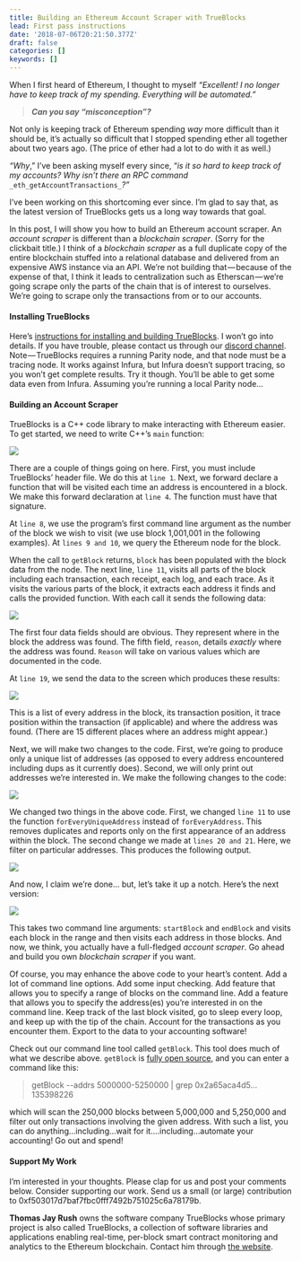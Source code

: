 ```yaml
---
title: Building an Ethereum Account Scraper with TrueBlocks
lead: First pass instructions
date: '2018-07-06T20:21:50.377Z'
draft: false
categories: []
keywords: []
---
```


When I first heard of Ethereum, I thought to myself _“Excellent! I no longer have to keep track of my spending. Everything will be automated.”_

> **_Can you say “misconception”?_**

Not only is keeping track of Ethereum spending _way_ more difficult than it should be, it’s actually so difficult that I stopped spending ether all together about two years ago. (The price of ether had a lot to do with it as well.)

_“Why_,” I’ve been asking myself every since, “_is it so hard to keep track of my accounts? Why isn’t there an RPC command_ `_eth_getAccountTransactions_`_?”_

I’ve been working on this shortcoming ever since. I’m glad to say that, as the latest version of TrueBlocks gets us a long way towards that goal.

In this post, I will show you how to build an Ethereum account scraper. An _account scraper_ is different than a _blockchain scraper_. (Sorry for the clickbait title.) I think of a _blockchain scraper_ as a full duplicate copy of the entire blockchain stuffed into a relational database and delivered from an expensive AWS instance via an API. We’re not building that — because of the expense of that, I think it leads to centralization such as Etherscan — we’re going scrape only the parts of the chain that is of interest to ourselves. We’re going to scrape only the transactions from or to our accounts.

#### Installing TrueBlocks

Here’s [instructions for installing and building TrueBlocks](https://github.com/TrueBlocks/trueblocks-core/blob/master/src/other/install/INSTALL.md). I won’t go into details. If you have trouble, please contact us through our [discord channel](https://discord.gg/RAz6DJ6xkf). Note — TrueBlocks requires a running Parity node, and that node must be a tracing node. It works against Infura, but Infura doesn’t support tracing, so you won’t get complete results. Try it though. You’ll be able to get some data even from Infura. Assuming you’re running a local Parity node…

#### Building an Account Scraper

TrueBlocks is a C++ code library to make interacting with Ethereum easier. To get started, we need to write C++’s `main` function:

![](/blog/img/026-Building-an-Ethereum-Account-Scraper-with-TrueBlocks-001.png)

There are a couple of things going on here. First, you must include TrueBlocks’ header file. We do this at `line 1`. Next, we forward declare a function that will be visited each time an address is encountered in a block. We make this forward declaration at `line 4`. The function must have that signature.

At `line 8`, we use the program’s first command line argument as the number of the block we wish to visit (we use block 1,001,001 in the following examples). At `lines 9 and 10`, we query the Ethereum node for the block.

When the call to `getBlock` returns, `block` has been populated with the block data from the node. The next line, `line 11`, visits all parts of the block including each transaction, each receipt, each log, and each trace. As it visits the various parts of the block, it extracts each address it finds and calls the provided function. With each call it sends the following data:

![](/blog/img/026-Building-an-Ethereum-Account-Scraper-with-TrueBlocks-002.png)

The first four data fields should are obvious. They represent where in the block the address was found. The fifth field, `reason`, details _exactly_ where the address was found. `Reason` will take on various values which are documented in the code.

At `line 19`, we send the data to the screen which produces these results:

![](/blog/img/026-Building-an-Ethereum-Account-Scraper-with-TrueBlocks-003.png)

This is a list of every address in the block, its transaction position, it trace position within the transaction (if applicable) and where the address was found. (There are 15 different places where an address might appear.)

Next, we will make two changes to the code. First, we’re going to produce only a unique list of addresses (as opposed to every address encountered including dups as it currently does). Second, we will only print out addresses we’re interested in. We make the following changes to the code:

![](/blog/img/026-Building-an-Ethereum-Account-Scraper-with-TrueBlocks-004.png)

We changed two things in the above code. First, we changed `line 11` to use the function `forEveryUniqueAddress` instead of `forEveryAddress`. This removes duplicates and reports only on the first appearance of an address within the block. The second change we made at `lines 20 and 21`. Here, we filter on particular addresses. This produces the following output.

![](/blog/img/026-Building-an-Ethereum-Account-Scraper-with-TrueBlocks-005.png)

And now, I claim we’re done… but, let’s take it up a notch. Here’s the next version:

![](/blog/img/026-Building-an-Ethereum-Account-Scraper-with-TrueBlocks-006.png)

This takes two command line arguments: `startBlock` and `endBlock` and visits each block in the range and then visits each address in those blocks. And now, we think, you actually have a full-fledged _account scraper_. Go ahead and build you own _blockchain scraper_ if you want.

Of course, you may enhance the above code to your heart’s content. Add a lot of command line options. Add some input checking. Add feature that allows you to specify a range of blocks on the command line. Add a feature that allows you to specify the address(es) you’re interested in on the command line. Keep track of the last block visited, go to sleep every loop, and keep up with the tip of the chain. Account for the transactions as you encounter them. Export to the data to your accounting software!

Check out our command line tool called `getBlock`. This tool does much of what we describe above. `getBlock` is [fully open source](https://github.com/TrueBlocks/trueblocks-core/blob/master/src/tools/getBlock/README.md), and you can enter a command like this:

> getBlock --addrs 5000000-5250000 | grep 0x2a65aca4d5…135398226

which will scan the 250,000 blocks between 5,000,000 and 5,250,000 and filter out only transactions involving the given address. With such a list, you can do anything…including…wait for it….including…automate your accounting! Go out and spend!

#### Support My Work

I’m interested in your thoughts. Please clap for us and post your comments below. Consider supporting our work. Send us a small (or large) contribution to 0xf503017d7baf7fbc0fff7492b751025c6a78179b.

**Thomas Jay Rush** owns the software company TrueBlocks whose primary project is also called TrueBlocks, a collection of software libraries and applications enabling real-time, per-block smart contract monitoring and analytics to the Ethereum blockchain. Contact him through [the website](http://trueblocks.io).
